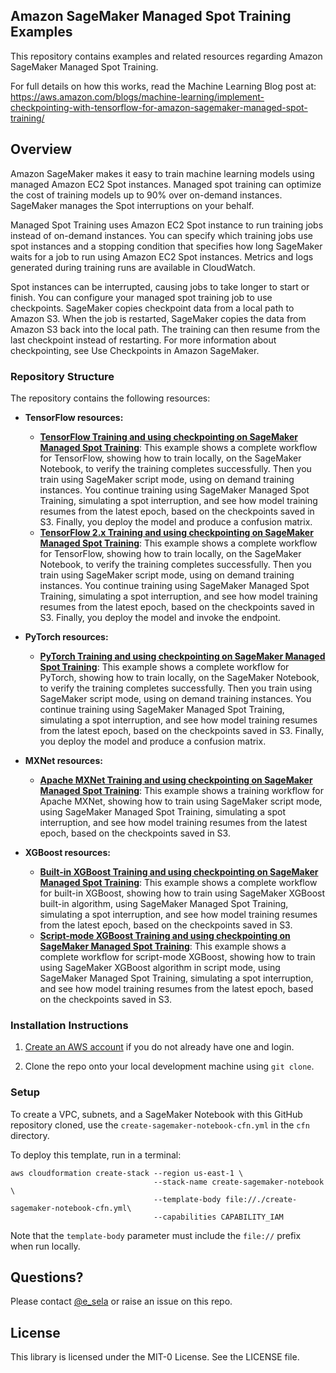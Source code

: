 ## Amazon SageMaker Managed Spot Training Examples

This repository contains examples and related resources regarding Amazon SageMaker Managed Spot Training. 

For full details on how this works, read the Machine Learning Blog post at: https://aws.amazon.com/blogs/machine-learning/implement-checkpointing-with-tensorflow-for-amazon-sagemaker-managed-spot-training/

## Overview

Amazon SageMaker makes it easy to train machine learning models using managed Amazon EC2 Spot instances. Managed spot training can optimize the cost of training models up to 90% over on-demand instances. SageMaker manages the Spot interruptions on your behalf.

Managed Spot Training uses Amazon EC2 Spot instance to run training jobs instead of on-demand instances. You can specify which training jobs use spot instances and a stopping condition that specifies how long SageMaker waits for a job to run using Amazon EC2 Spot instances. Metrics and logs generated during training runs are available in CloudWatch.

Spot instances can be interrupted, causing jobs to take longer to start or finish. You can configure your managed spot training job to use checkpoints. SageMaker copies checkpoint data from a local path to Amazon S3. When the job is restarted, SageMaker copies the data from Amazon S3 back into the local path. The training can then resume from the last checkpoint instead of restarting. For more information about checkpointing, see Use Checkpoints in Amazon SageMaker.

### Repository Structure

The repository contains the following resources:

- **TensorFlow resources:**  

  - [**TensorFlow Training and using checkpointing on SageMaker Managed Spot Training**](tensorflow_managed_spot_training_checkpointing):  This example shows a complete workflow for TensorFlow, showing how to train locally, on the SageMaker Notebook, to verify the training completes successfully. Then you train using SageMaker script mode, using on demand training instances. You continue training using SageMaker Managed Spot Training, simulating a spot interruption, and see how model training resumes from the latest epoch, based on the checkpoints saved in S3. Finally, you deploy the model and produce a confusion matrix.
  - [**TensorFlow 2.x Training and using checkpointing on SageMaker Managed Spot Training**](tensorflow_2_managed_spot_training_checkpointing):  This example shows a complete workflow for TensorFlow, showing how to train locally, on the SageMaker Notebook, to verify the training completes successfully. Then you train using SageMaker script mode, using on demand training instances. You continue training using SageMaker Managed Spot Training, simulating a spot interruption, and see how model training resumes from the latest epoch, based on the checkpoints saved in S3. Finally, you deploy the model and invoke the endpoint.
  
- **PyTorch resources:**  

  - [**PyTorch Training and using checkpointing on SageMaker Managed Spot Training**](pytorch_managed_spot_training_checkpointing):  This example shows a complete workflow for PyTorch, showing how to train locally, on the SageMaker Notebook, to verify the training completes successfully. Then you train using SageMaker script mode, using on demand training instances. You continue training using SageMaker Managed Spot Training, simulating a spot interruption, and see how model training resumes from the latest epoch, based on the checkpoints saved in S3. Finally, you deploy the model and produce a confusion matrix.    

- **MXNet resources:**  

  - [**Apache MXNet Training and using checkpointing on SageMaker Managed Spot Training**](mxnet_managed_spot_training_checkpointing):  This example shows a training workflow for Apache MXNet, showing how to train using SageMaker script mode, using SageMaker Managed Spot Training, simulating a spot interruption, and see how model training resumes from the latest epoch, based on the checkpoints saved in S3.    

- **XGBoost resources:**  

  - [**Built-in XGBoost Training and using checkpointing on SageMaker Managed Spot Training**](xgboost_built_in_managed_spot_training_checkpointing):  This example shows a complete workflow for built-in XGBoost, showing how to train using SageMaker XGBoost built-in algorithm, using SageMaker Managed Spot Training, simulating a spot interruption, and see how model training resumes from the latest epoch, based on the checkpoints saved in S3.     
  - [**Script-mode XGBoost Training and using checkpointing on SageMaker Managed Spot Training**](xgboost_script_mode_managed_spot_training_checkpointing):  This example shows a complete workflow for script-mode XGBoost, showing how to train using SageMaker XGBoost algorithm in script mode, using SageMaker Managed Spot Training, simulating a spot interruption, and see how model training resumes from the latest epoch, based on the checkpoints saved in S3.
  

### Installation Instructions

1. [Create an AWS account](https://portal.aws.amazon.com/gp/aws/developer/registration/index.html) if you do not already have one and login.

1. Clone the repo onto your local development machine using `git clone`.

### Setup

To create a VPC, subnets, and a SageMaker Notebook with this GitHub repository cloned, use the `create-sagemaker-notebook-cfn.yml` in the `cfn` directory. 

To deploy this template, run in a terminal:

```
aws cloudformation create-stack --region us-east-1 \
                                --stack-name create-sagemaker-notebook \
                                --template-body file://./create-sagemaker-notebook-cfn.yml\
                                --capabilities CAPABILITY_IAM
```
Note that the `template-body` parameter must include the `file://` prefix when run locally.

## Questions?

Please contact [@e_sela](https://twitter.com/e_sela) or raise an issue on this repo.

## License

This library is licensed under the MIT-0 License. See the LICENSE file.

